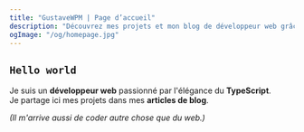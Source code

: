 ```yaml
---
title: "GustaveWPM | Page d’accueil"
description: "Découvrez mes projets et mon blog de développeur web grâce auquel je partage ma passion ! Exemples de technologies utilisées : React, TypeScript, ExpressJS, Hugo..."
ogImage: "/og/homepage.jpg"
---
```


## `Hello world`

Je suis un **développeur web** passionné par l'élégance du **TypeScript**.  
Je partage ici mes projets dans mes **articles de blog**.

_(Il m'arrive aussi de coder autre chose que du web.)_

